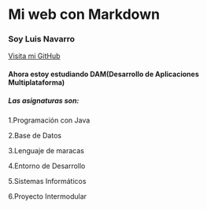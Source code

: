 # Mi web con Markdown

### Soy Luis Navarro

[Visita mi GitHub](https://github.com/Navarr0084/Programacion_DAM.git)



#### Ahora estoy estudiando DAM(Desarrollo de Aplicaciones Multiplataforma)

##### Las asignaturas son:

1.Programación con Java

2.Base de Datos

3.Lenguaje de maracas

4.Entorno de Desarrollo

5.Sistemas Informáticos

6.Proyecto Intermodular
